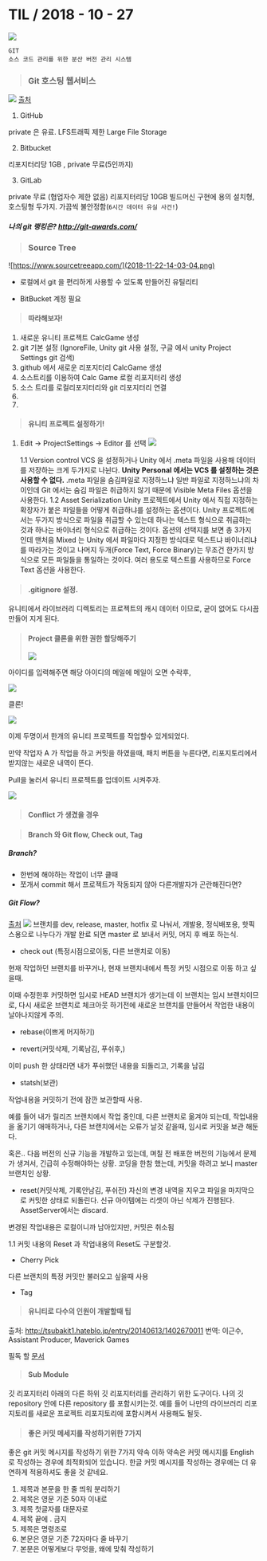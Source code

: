 # TIL   / 2018 - 10 - 27
![](2018-11-22-13-44-58.png)
```
GIT
소스 코드 관리를 위한 분산 버전 관리 시스템
```

>### Git 호스팅 웹서비스

![](2018-11-22-13-50-06.png)
[출처](https://medium.com/flow-ci/github-vs-bitbucket-vs-gitlab-vs-coding-7cf2b43888a1)

1. GitHub

private 은 유료. LFS트래픽 제한
Large File Storage

2. Bitbucket

리포지터리당 1GB , private 무료(5인까지)

3. GitLab

private 무료 (협업자수 제한 없음)
리포지터리당 10GB 빌드머신 구현에 용의
설치형, 호스팅형 두가지.
가끔씩 불안정함(``6시간 데이터 유실 사건!``)

##### 나의 git 랭킹은?  http://git-awards.com/

> ### Source Tree

![https://www.sourcetreeapp.com/](2018-11-22-14-03-04.png)
+ 로컬에서 git 을 편리하게 사용할 수 있도록 만들어진 유틸리티

+ BitBucket 계정 필요

> #### 따라해보자!

1. 새로운 유니티 프로젝트 CalcGame 생성
2. git 기본 설정 (IgnoreFile, Unity git 사용 설정, 구글 에서 unity Project Settings git 검색)
4. github 에서 새로운 리포지터리 CalcGame 생성
5. 소스트리를 이용하여 Calc Game 로컬 리포지터리 생성
6. 소스 트리를 로컬리포지터리와 git 리포지터리 연결
7. 
8.  


> #### 유니티 프로젝트 설정하기!

1. Edit -> ProjectSettings -> Editor 를 선택
![](2018-11-22-14-20-50.png)

    1.1 Version control 
    VCS 을 설정하거나 Unity 에서 .meta 파일을 사용해 데이터를 저장하는 크게 두가지로 나뉜다. __Unity Personal 에서는 VCS 를 설정하는 것은 사용할 수 없다.__ 
    .meta 파일을 숨김파일로 지정하느냐 일반 파일로 지정하느냐의 차이인데 Git 에서는 숨김 파일은 취급하지 않기 때문에 Visible Meta Files 옵션을 사용한다.
    1.2 Asset Serialization 
    Unity 프로젝트에서 Unity 에서 직접 지정하는 확장자가 붙은 파일들을 어떻게 취급하냐를 설정하는 옵션이다. Unity 프로젝트에서는 두가지 방식으로 파일을 취급할 수 있는데 하나는 텍스트 형식으로 취급하는 것과 하나는 바이너리 형식으로 취급하는 것이다. 옵션의 선택지를 보면 총 3가지 인데 맨처음 Mixed 는 Unity 에서 파일마다 지정한 방식대로 텍스트냐 바이너리냐를 따라가는 것이고 나머지 두개(Force Text, Force Binary)는 무조건 한가지 방식으로 모든 파일들을 통일하는 것이다. 여러 용도로 텍스트를 사용하므로 Force Text 옵션을 사용한다.

> #### .gitignore 설정.

유니티에서 라이브러리 디렉토리는 프로젝트의 캐시 데이터 이므로, 굳이 없어도 다시끔 만들어 지게 된다. 


> #### Project 클론을 위한 권한 할당해주기
> ![](2018-11-22-14-52-19.png)

아이디를 입력해주면 해당 아이디의 메일에 메일이 오면 수락후, 

![](2018-11-22-14-57-08.png)

클론!

![](2018-11-22-14-58-05.png)

이제 두명이서 한개의 유니티 프로젝트를 작업할수 있게되었다.

만약 작업자 A 가 작업을 하고 커밋을 하였을때, 패치 버튼을 누른다면, 리포지토리에서 받지않는 새로운 내역이 뜬다.

Pull을 눌러서 유니티 프로젝트를 업데이트 시켜주자.

![](2018-11-22-15-19-10.png)

> #### Conflict 가 생겼을 경우

> #### Branch 와 Git flow, Check out, Tag

##### Branch?
+ 한번에 해야하는 작업이 너무 클때
+ 쪼개서 commit 해서 프로젝트가 작동되지 않아 다른개발자가 곤란해진다면?


##### Git Flow?
[출처](https://lucamezzalira.com/2014/03/10/git-flow-vs-github-flow/)
![](![](2018-11-23-13-59-22.png).png)
브랜치를 dev, release, master, hotfix 로 나눠서, 개발용, 정식배포용, 핫픽스용으로 나누다가 개발 완료 되면 master 로 보내서 커밋, 머지 후 배포 하는식.

+ check out (특정시점으로이동, 다른 브랜치로 이동)

현재 작업하던 브랜치를 바꾸거나, 현재 브랜치내에서 특정 커밋 시점으로 이동 하고 싶을때.

이때 수정한후 커밋하면 임시로 HEAD 브랜치가 생기는데 이 브랜치는 임시 브랜치이므로, 다시 새로운 브랜치로 체크아웃 하기전에  새로운 브랜치를 만들어서 작업한 내용이 날아나지않게 주의.

+ rebase(이쁘게 머지하기)

+ revert(커밋삭제, 기록남김, 푸쉬후,)

이미 push 한 상태라면 내가 푸쉬했던 내용을 되돌리고, 기록을 남김

+ statsh(보관)

작업내용을 커밋하기 전에 잠깐 보관할때 사용.

예를 들어 내가 릴리즈 브랜치에서 작업 중인데, 다른 브랜치로 옮겨야 되는데, 작업내용을 옮기기 애매하거나, 다른 브랜치에서는 오류가 날것 같을때, 임시로 커밋을 보관 해둔다.

혹은..
다음 버전의 신규 기능을 개발하고 있는데, 며칠 전 배포한 버전의 기능에서 문제가 생겨서, 긴급히 수정해야하는 상황.
코딩을 한참 했는데, 커밋을 하려고 보니 master 브랜치인 상황.

+ reset(커밋삭제, 기록안남김, 푸쉬전)
자신의 변경 내역을 지우고 파일을 마지막으로 커밋한 상태로 되돌린다. 신규 아이템에는
리셋이 아닌 삭제가 진행된다. AssetServer에서는 discard.

변경된 작업내용은 로컬이니까 남아있지만, 커밋은 취소됨

1.1 커밋 내용의 Reset 과 작업내용의 Reset도 구분할것.

+ Cherry Pick
  
다른 브랜치의 특정 커밋만 불러오고 싶을때 사용

+ Tag 

> #### 유니티로 다수의 인원이 개발할때 팁

출처: http://tsubakit1.hateblo.jp/entry/20140613/1402670011
번역: 이근수, Assistant Producer, Maverick Games

필독 할 [문서](https://docs.google.com/document/d/1ZPwEBlx9DY4GCmjVWu5We4juZOpRf4Nb70GNcCbz-pM/preview#heading=h.m26o5sf6u87b)


> #### Sub Module

깃 리포지터리 아래의 다른 하위 깃 리포지터리를 관리하기 위한 도구이다.
나의 깃 repository 안에 다른 repository 를 포함시키는것.
예를 들어 나만의 라이브러리 리포지토리를 새로운 프로젝트 리포지토리에 포함시켜서 사용해도 될듯.

> #### 좋은 커밋 메세지를 작성하기위한 7가지
좋은 git 커밋 메시지를 작성하기 위한 7가지 약속
이하 약속은 커밋 메시지를 English로 작성하는 경우에 최적화되어 있습니다. 한글 커밋 메시지를 작성하는 경우에는 더 유연하게 적용하셔도 좋을 것 같네요.

1. 제목과 본문을 한 줄 띄워 분리하기
2. 제목은 영문 기준 50자 이내로
3. 제목 첫글자를 대문자로
4. 제목 끝에 . 금지
5. 제목은 명령조로
6. 본문은 영문 기준 72자마다 줄 바꾸기
7. 본문은 어떻게보다 무엇을, 왜에 맞춰 작성하기